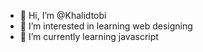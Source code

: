 - 👋 Hi, I’m @Khalidtobi
- 👀 I’m interested in learning web designing
- 🌱 I’m currently learning javascript

<!---
Khalidtobi/Khalidtobi is a ✨ special ✨ repository because its `README.md` (this file) appears on your GitHub profile.
You can click the Preview link to take a look at your changes.
--->
